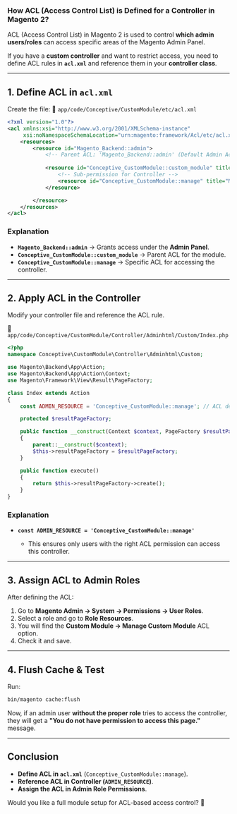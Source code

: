 ### **How ACL (Access Control List) is Defined for a Controller in Magento 2?**

ACL (Access Control List) in Magento 2 is used to control **which admin users/roles** can access specific areas of the Magento Admin Panel.

If you have a **custom controller** and want to restrict access, you need to define ACL rules in **`acl.xml`** and reference them in your **controller class**.

---

## **1. Define ACL in `acl.xml`**

Create the file:
📂 `app/code/Conceptive/CustomModule/etc/acl.xml`

```xml
<?xml version="1.0"?>
<acl xmlns:xsi="http://www.w3.org/2001/XMLSchema-instance"
     xsi:noNamespaceSchemaLocation="urn:magento:framework/Acl/etc/acl.xsd">
    <resources>
        <resource id="Magento_Backend::admin">
            <!-- Parent ACL: 'Magento_Backend::admin' (Default Admin Access) -->
            
            <resource id="Conceptive_CustomModule::custom_module" title="Custom Module" sortOrder="10">
                <!-- Sub-permission for Controller -->
                <resource id="Conceptive_CustomModule::manage" title="Manage Custom Module" sortOrder="20"/>
            </resource>

        </resource>
    </resources>
</acl>
```

### **Explanation**

* **`Magento_Backend::admin`** → Grants access under the **Admin Panel**.
* **`Conceptive_CustomModule::custom_module`** → Parent ACL for the module.
* **`Conceptive_CustomModule::manage`** → Specific ACL for accessing the controller.

---

## **2. Apply ACL in the Controller**

Modify your controller file and reference the ACL rule.

📂 `app/code/Conceptive/CustomModule/Controller/Adminhtml/Custom/Index.php`

```php
<?php
namespace Conceptive\CustomModule\Controller\Adminhtml\Custom;

use Magento\Backend\App\Action;
use Magento\Backend\App\Action\Context;
use Magento\Framework\View\Result\PageFactory;

class Index extends Action
{
    const ADMIN_RESOURCE = 'Conceptive_CustomModule::manage'; // ACL defined in acl.xml

    protected $resultPageFactory;

    public function __construct(Context $context, PageFactory $resultPageFactory)
    {
        parent::__construct($context);
        $this->resultPageFactory = $resultPageFactory;
    }

    public function execute()
    {
        return $this->resultPageFactory->create();
    }
}
```

### **Explanation**

* **`const ADMIN_RESOURCE = 'Conceptive_CustomModule::manage'`**

  * This ensures only users with the right ACL permission can access this controller.

---

## **3. Assign ACL to Admin Roles**

After defining the ACL:

1. Go to **Magento Admin → System → Permissions → User Roles**.
2. Select a role and go to **Role Resources**.
3. You will find the **Custom Module → Manage Custom Module** ACL option.
4. Check it and save.

---

## **4. Flush Cache & Test**

Run:

```sh
bin/magento cache:flush
```

Now, if an admin user **without the proper role** tries to access the controller, they will get a **"You do not have permission to access this page."** message.

---

## **Conclusion**

* **Define ACL in `acl.xml`** (`Conceptive_CustomModule::manage`).
* **Reference ACL in Controller (`ADMIN_RESOURCE`)**.
* **Assign the ACL in Admin Role Permissions**.

Would you like a full module setup for ACL-based access control? 🚀
